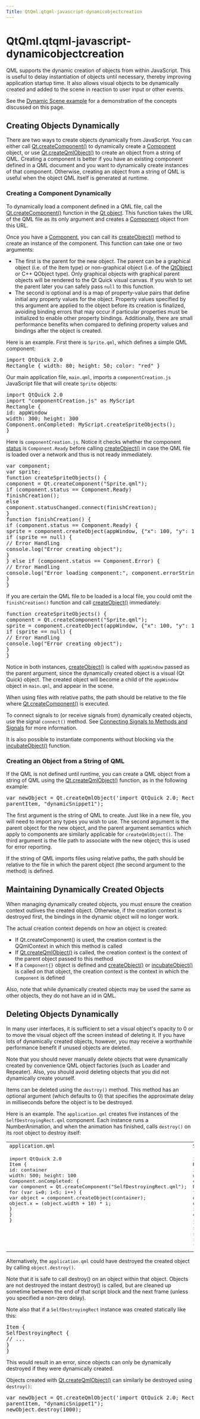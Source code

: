 ```yaml
---
Title: QtQml.qtqml-javascript-dynamicobjectcreation
---
```


# QtQml.qtqml-javascript-dynamicobjectcreation

<span class="subtitle"></span>
<!-- $$$qtqml-javascript-dynamicobjectcreation.html-description -->
<p>QML supports the dynamic creation of objects from within JavaScript. This is useful to delay instantiation of objects until necessary, thereby improving application startup time. It also allows visual objects to be dynamically created and added to the scene in reaction to user input or other events.</p>
<p>See the <a href="https://developer.ubuntu.comapps/qml/sdk-15.04.3/QtQml.dynamicscene/">Dynamic Scene example</a> for a demonstration of the concepts discussed on this page.</p>
<h2 id="creating-objects-dynamically">Creating Objects Dynamically</h2>
<p>There are two ways to create objects dynamically from JavaScript. You can either call <a href="QtQml.Qt.md#createComponent-method">Qt.createComponent()</a> to dynamically create a <a href="QtQml.Component.md">Component</a> object, or use <a href="QtQml.Qt.md#createQmlObject-method">Qt.createQmlObject()</a> to create an object from a string of QML. Creating a component is better if you have an existing component defined in a QML document and you want to dynamically create instances of that component. Otherwise, creating an object from a string of QML is useful when the object QML itself is generated at runtime.</p>
<h3 >Creating a Component Dynamically</h3>
<p>To dynamically load a component defined in a QML file, call the <a href="QtQml.Qt.md#createComponent-method">Qt.createComponent()</a> function in the <a href="QtQml.Qt.md#qmlglobalqtobject">Qt object</a>. This function takes the URL of the QML file as its only argument and creates a <a href="QtQml.Component.md">Component</a> object from this URL.</p>
<p>Once you have a <a href="QtQml.Component.md">Component</a>, you can call its <a href="QtQml.Component.md#createObject-method">createObject()</a> method to create an instance of the component. This function can take one or two arguments:</p>
<ul>
<li>The first is the parent for the new object. The parent can be a graphical object (i.e&#x2e; of the Item type) or non-graphical object (i.e&#x2e; of the <a href="QtQml.QtObject.md">QtObject</a> or C++ QObject type). Only graphical objects with graphical parent objects will be rendered to the Qt Quick visual canvas. If you wish to set the parent later you can safely pass <code>null</code> to this function.</li>
<li>The second is optional and is a map of property-value pairs that define initial any property values for the object. Property values specified by this argument are applied to the object before its creation is finalized, avoiding binding errors that may occur if particular properties must be initialized to enable other property bindings. Additionally, there are small performance benefits when compared to defining property values and bindings after the object is created.</li>
</ul>
<p>Here is an example. First there is <code>Sprite.qml</code>, which defines a simple QML component:</p>
<pre class="qml">import QtQuick 2.0
<span class="type">Rectangle</span> { <span class="name">width</span>: <span class="number">80</span>; <span class="name">height</span>: <span class="number">50</span>; <span class="name">color</span>: <span class="string">&quot;red&quot;</span> }</pre>
<p>Our main application file, <code>main.qml</code>, imports a <code>componentCreation.js</code> JavaScript file that will create <code>Sprite</code> objects:</p>
<pre class="qml">import QtQuick 2.0
import &quot;componentCreation.js&quot; as MyScript
<span class="type">Rectangle</span> {
<span class="name">id</span>: <span class="name">appWindow</span>
<span class="name">width</span>: <span class="number">300</span>; <span class="name">height</span>: <span class="number">300</span>
<span class="name">Component</span>.onCompleted: <span class="name">MyScript</span>.<span class="name">createSpriteObjects</span>();
}</pre>
<p>Here is <code>componentCreation.js</code>. Notice it checks whether the component <a href="QtQml.Component.md#status-prop">status</a> is <code>Component.Ready</code> before calling <a href="QtQml.Component.md#createObject-method">createObject()</a> in case the QML file is loaded over a network and thus is not ready immediately.</p>
<pre class="js">var <span class="name">component</span>;
var <span class="name">sprite</span>;
<span class="keyword">function</span> <span class="name">createSpriteObjects</span>() {
<span class="name">component</span> <span class="operator">=</span> <span class="name">Qt</span>.<span class="name">createComponent</span>(<span class="string">&quot;Sprite.qml&quot;</span>);
<span class="keyword">if</span> (<span class="name">component</span>.<span class="name">status</span> <span class="operator">==</span> <span class="name">Component</span>.<span class="name">Ready</span>)
<span class="name">finishCreation</span>();
<span class="keyword">else</span>
<span class="name">component</span>.<span class="name">statusChanged</span>.<span class="name">connect</span>(<span class="name">finishCreation</span>);
}
<span class="keyword">function</span> <span class="name">finishCreation</span>() {
<span class="keyword">if</span> (<span class="name">component</span>.<span class="name">status</span> <span class="operator">==</span> <span class="name">Component</span>.<span class="name">Ready</span>) {
<span class="name">sprite</span> <span class="operator">=</span> <span class="name">component</span>.<span class="name">createObject</span>(<span class="name">appWindow</span>, {&quot;x&quot;: <span class="number">100</span>, &quot;y&quot;: <span class="number">100</span>});
<span class="keyword">if</span> (<span class="name">sprite</span> <span class="operator">==</span> <span class="number">null</span>) {
<span class="comment">// Error Handling</span>
<span class="name">console</span>.<span class="name">log</span>(<span class="string">&quot;Error creating object&quot;</span>);
}
} <span class="keyword">else</span> <span class="keyword">if</span> (<span class="name">component</span>.<span class="name">status</span> <span class="operator">==</span> <span class="name">Component</span>.<span class="name">Error</span>) {
<span class="comment">// Error Handling</span>
<span class="name">console</span>.<span class="name">log</span>(<span class="string">&quot;Error loading component:&quot;</span>, <span class="name">component</span>.<span class="name">errorString</span>());
}
}</pre>
<p>If you are certain the QML file to be loaded is a local file, you could omit the <code>finishCreation()</code> function and call <a href="QtQml.Component.md#createObject-method">createObject()</a> immediately:</p>
<pre class="js"><span class="keyword">function</span> <span class="name">createSpriteObjects</span>() {
<span class="name">component</span> <span class="operator">=</span> <span class="name">Qt</span>.<span class="name">createComponent</span>(<span class="string">&quot;Sprite.qml&quot;</span>);
<span class="name">sprite</span> <span class="operator">=</span> <span class="name">component</span>.<span class="name">createObject</span>(<span class="name">appWindow</span>, {&quot;x&quot;: <span class="number">100</span>, &quot;y&quot;: <span class="number">100</span>});
<span class="keyword">if</span> (<span class="name">sprite</span> <span class="operator">==</span> <span class="number">null</span>) {
<span class="comment">// Error Handling</span>
<span class="name">console</span>.<span class="name">log</span>(<span class="string">&quot;Error creating object&quot;</span>);
}
}</pre>
<p>Notice in both instances, <a href="QtQml.Component.md#createObject-method">createObject()</a> is called with <code>appWindow</code> passed as the parent argument, since the dynamically created object is a visual (Qt Quick) object. The created object will become a child of the <code>appWindow</code> object in <code>main.qml</code>, and appear in the scene.</p>
<p>When using files with relative paths, the path should be relative to the file where <a href="QtQml.Qt.md#createComponent-method">Qt.createComponent()</a> is executed.</p>
<p>To connect signals to (or receive signals from) dynamically created objects, use the signal <code>connect()</code> method. See <a href="QtQml.qtqml-syntax-signals.md#connecting-signals-to-methods-and-signals">Connecting Signals to Methods and Signals</a> for more information.</p>
<p>It is also possible to instantiate components without blocking via the <a href="QtQml.Component.md#incubateObject-method">incubateObject()</a> function.</p>
<h3 >Creating an Object from a String of QML</h3>
<p>If the QML is not defined until runtime, you can create a QML object from a string of QML using the <a href="QtQml.Qt.md#createQmlObject-method">Qt.createQmlObject()</a> function, as in the following example:</p>
<pre class="qml">var <span class="name">newObject</span> = <span class="name">Qt</span>.<span class="name">createQmlObject</span>(<span class="string">'import QtQuick 2.0; Rectangle {color: &quot;red&quot;; width: 20; height: 20}'</span>,
<span class="name">parentItem</span>, <span class="string">&quot;dynamicSnippet1&quot;</span>);</pre>
<p>The first argument is the string of QML to create. Just like in a new file, you will need to import any types you wish to use. The second argument is the parent object for the new object, and the parent argument semantics which apply to components are similarly applicable for <code>createQmlObject()</code>. The third argument is the file path to associate with the new object; this is used for error reporting.</p>
<p>If the string of QML imports files using relative paths, the path should be relative to the file in which the parent object (the second argument to the method) is defined.</p>
<h2 id="maintaining-dynamically-created-objects">Maintaining Dynamically Created Objects</h2>
<p>When managing dynamically created objects, you must ensure the creation context outlives the created object. Otherwise, if the creation context is destroyed first, the bindings in the dynamic object will no longer work.</p>
<p>The actual creation context depends on how an object is created:</p>
<ul>
<li>If Qt.createComponent() is used, the creation context is the QQmlContext in which this method is called</li>
<li>If <a href="QtQml.Qt.md#createQmlObject-method">Qt.createQmlObject()</a> is called, the creation context is the context of the parent object passed to this method</li>
<li>If a <code>Component{}</code> object is defined and <a href="QtQml.Component.md#createObject-method">createObject()</a> or <a href="QtQml.Component.md#incubateObject-method">incubateObject()</a> is called on that object, the creation context is the context in which the <code>Component</code> is defined</li>
</ul>
<p>Also, note that while dynamically created objects may be used the same as other objects, they do not have an id in QML.</p>
<h2 id="deleting-objects-dynamically">Deleting Objects Dynamically</h2>
<p>In many user interfaces, it is sufficient to set a visual object's opacity to 0 or to move the visual object off the screen instead of deleting it. If you have lots of dynamically created objects, however, you may receive a worthwhile performance benefit if unused objects are deleted.</p>
<p>Note that you should never manually delete objects that were dynamically created by convenience QML object factories (such as Loader and Repeater). Also, you should avoid deleting objects that you did not dynamically create yourself.</p>
<p>Items can be deleted using the <code>destroy()</code> method. This method has an optional argument (which defaults to 0) that specifies the approximate delay in milliseconds before the object is to be destroyed.</p>
<p>Here is an example. The <code>application.qml</code> creates five instances of the <code>SelfDestroyingRect.qml</code> component. Each instance runs a NumberAnimation, and when the animation has finished, calls <code>destroy()</code> on its root object to destroy itself:</p>
<table class="generic">
<tr valign="top"><td ><code>application.qml</code></td><td ><code>SelfDestroyingRect.qml</code></td></tr>
<tr valign="top"><td ><pre class="qml">import QtQuick 2.0
<span class="type">Item</span> {
<span class="name">id</span>: <span class="name">container</span>
<span class="name">width</span>: <span class="number">500</span>; <span class="name">height</span>: <span class="number">100</span>
<span class="name">Component</span>.onCompleted: {
var <span class="name">component</span> = <span class="name">Qt</span>.<span class="name">createComponent</span>(<span class="string">&quot;SelfDestroyingRect.qml&quot;</span>);
<span class="keyword">for</span> (<span class="keyword">var</span> <span class="name">i</span>=<span class="number">0</span>; <span class="name">i</span><span class="operator">&lt;</span><span class="number">5</span>; i++) {
var <span class="name">object</span> = <span class="name">component</span>.<span class="name">createObject</span>(<span class="name">container</span>);
<span class="name">object</span>.<span class="name">x</span> <span class="operator">=</span> (<span class="name">object</span>.<span class="name">width</span> <span class="operator">+</span> <span class="number">10</span>) <span class="operator">*</span> <span class="name">i</span>;
}
}
}</pre>
</td><td ><pre class="qml">import QtQuick 2.0
<span class="type">Rectangle</span> {
<span class="name">id</span>: <span class="name">rect</span>
<span class="name">width</span>: <span class="number">80</span>; <span class="name">height</span>: <span class="number">80</span>
<span class="name">color</span>: <span class="string">&quot;red&quot;</span>
NumberAnimation on <span class="name">opacity</span> {
<span class="name">to</span>: <span class="number">0</span>
<span class="name">duration</span>: <span class="number">1000</span>
<span class="name">onRunningChanged</span>: {
<span class="keyword">if</span> (!<span class="name">running</span>) {
<span class="name">console</span>.<span class="name">log</span>(<span class="string">&quot;Destroying...&quot;</span>)
<span class="name">rect</span>.<span class="name">destroy</span>();
}
}
}
}</pre>
</td></tr>
</table>
<p>Alternatively, the <code>application.qml</code> could have destroyed the created object by calling <code>object.destroy()</code>.</p>
<p>Note that it is safe to call destroy() on an object within that object. Objects are not destroyed the instant destroy() is called, but are cleaned up sometime between the end of that script block and the next frame (unless you specified a non-zero delay).</p>
<p>Note also that if a <code>SelfDestroyingRect</code> instance was created statically like this:</p>
<pre class="qml"><span class="type">Item</span> {
<span class="type">SelfDestroyingRect</span> {
<span class="comment">// ...</span>
}
}</pre>
<p>This would result in an error, since objects can only be dynamically destroyed if they were dynamically created.</p>
<p>Objects created with <a href="QtQml.Qt.md#createQmlObject-method">Qt.createQmlObject()</a> can similarly be destroyed using <code>destroy()</code>:</p>
<pre class="qml">var <span class="name">newObject</span> = <span class="name">Qt</span>.<span class="name">createQmlObject</span>(<span class="string">'import QtQuick 2.0; Rectangle {color: &quot;red&quot;; width: 20; height: 20}'</span>,
<span class="name">parentItem</span>, <span class="string">&quot;dynamicSnippet1&quot;</span>);
<span class="name">newObject</span>.<span class="name">destroy</span>(<span class="number">1000</span>);</pre>
<!-- @@@qtqml-javascript-dynamicobjectcreation.html -->
